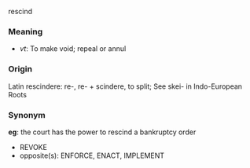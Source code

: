 rescind
### Meaning
+ _vt_: To make void; repeal or annul

### Origin

Latin rescindere: re-, re- + scindere, to split; See skei- in Indo-European Roots

### Synonym

__eg__: the court has the power to rescind a bankruptcy order

+ REVOKE
+ opposite(s): ENFORCE, ENACT, IMPLEMENT


